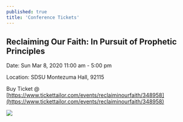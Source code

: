 ```yaml
---
published: true
title: 'Conference Tickets'
---
```


## Reclaiming Our Faith: In Pursuit of Prophetic Principles

Date: Sun Mar 8, 2020 11:00 am - 5:00 pm 

Location: SDSU Montezuma Hall, 92115 

Buy Ticket @ [https://www.tickettailor.com/events/reclaiminourfaith/348958](https://www.tickettailor.com/events/reclaiminourfaith/348958)

![]({{site.baseurl}}/media/Reclaiming%20Our%20Faith.jpg)

